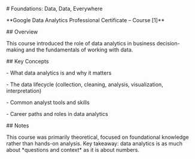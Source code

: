 \# Foundations: Data, Data, Everywhere



\*\*Google Data Analytics Professional Certificate – Course \[1]\*\*



\## Overview

This course introduced the role of data analytics in business decision-making and the fundamentals of working with data.



\## Key Concepts

\- What data analytics is and why it matters

\- The data lifecycle (collection, cleaning, analysis, visualization, interpretation)

\- Common analyst tools and skills

\- Career paths and roles in data analytics



\## Notes

This course was primarily theoretical, focused on foundational knowledge rather than hands-on analysis. Key takeaway: data analytics is as much about \*questions and context\* as it is about numbers.

